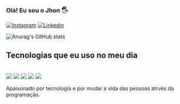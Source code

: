### Olá! Eu sou o Jhon 🖐

[![Instagram](https://img.shields.io/badge/Instagram-E4405F?style=for-the-badge&logo=instagram&logoColor=white)](https://www.instagram.com/oiaojhon/)
[![Linkedin](https://img.shields.io/badge/LinkedIn-0077B5?style=for-the-badge&logo=linkedin&logoColor=white)](https://www.linkedin.com/in/jhonatas-de-souza-silva-9a0624272/)

![Anurag's GitHub stats](https://github-readme-stats.vercel.app/api?username=devjhoon&show_icons=true&theme=dark&locale=pt-br)

## Tecnologias que eu uso no meu dia

<div style="display: inline_block"><br/>
 <img align="center" ant="html5" src=https://img.shields.io/badge/HTML5-E34F26?style=for-the-badge&logo=html5&logoColor=white />
 <img align="center" ant="css" src=https://img.shields.io/badge/CSS3-1572B6?style=for-the-badge&logo=css3&logoColor=white />
 <img align="center" ant="js" src=https://img.shields.io/badge/JavaScript-F7DF1E?style=for-the-badge&logo=javascript&logoColor=black />
 <img align="center" ant="ts" src=https://img.shields.io/badge/TypeScript-007ACC?style=for-the-badge&logo=typescript&logoColor=white />
 <img align="center" ant="react" src=https://img.shields.io/badge/React-20232A?style=for-the-badge&logo=react&logoColor=61DAFB />
</div><br/>
Apaixonado por tecnologia e por mudar a vida das pessoas atrvés da programação.


